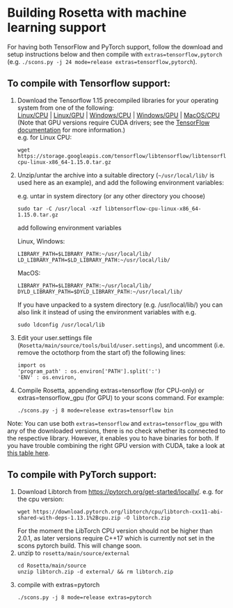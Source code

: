 # Building Rosetta with machine learning support

For having both TensorFlow and PyTorch support, follow the download and setup instructions below and then compile with `extras=tensorflow,pytorch` (e.g. `./scons.py -j 24 mode=release extras=tensorflow,pytorch`).

## To compile with Tensorflow support:

1. Download the Tensorflow 1.15 precompiled libraries for your operating system from one of the following:   
[Linux/CPU](https://storage.googleapis.com/tensorflow/libtensorflow/libtensorflow-cpu-linux-x86_64-1.15.0.tar.gz) | [Linux/GPU](https://storage.googleapis.com/tensorflow/libtensorflow/libtensorflow-gpu-linux-x86_64-1.15.0.tar.gz) | [Windows/CPU](https://storage.googleapis.com/tensorflow/libtensorflow/libtensorflow-cpu-windows-x86_64-1.15.0.zip) | [Windows/GPU](https://storage.googleapis.com/tensorflow/libtensorflow/libtensorflow-gpu-windows-x86_64-1.15.0.zip) | 
[MacOS/CPU](https://storage.googleapis.com/tensorflow/libtensorflow/libtensorflow-cpu-darwin-x86_64-1.15.0.tar.gz)  
(Note that GPU versions require CUDA drivers; see the [TensorFlow documentation](https://www.tensorflow.org/install/lang_c) for more information.)    
    e.g. for Linux CPU:
    ```
    wget https://storage.googleapis.com/tensorflow/libtensorflow/libtensorflow-cpu-linux-x86_64-1.15.0.tar.gz
    ```

2. Unzip/untar the archive into a suitable directory (`~/usr/local/lib/` is used here as an example), and add the following environment variables:

    e.g. untar in system directory (or any other directory you choose)
    ```
    sudo tar -C /usr/local -xzf libtensorflow-cpu-linux-x86_64-1.15.0.tar.gz
    ```
    add following environment variables

    Linux, Windows: 
    ```
    LIBRARY_PATH=$LIBRARY_PATH:~/usr/local/lib/ 
    LD_LIBRARY_PATH=$LD_LIBRARY_PATH:~/usr/local/lib/
    ```
    MacOS:
    ``` 
    LIBRARY_PATH=$LIBRARY_PATH:~/usr/local/lib/
    DYLD_LIBRARY_PATH=$DYLD_LIBRARY_PATH:~/usr/local/lib/
    ```

    If you have unpacked to a system directory (e.g. /usr/local/lib/) you can also link it instead of using the     environment variables with e.g.
    ```
    sudo ldconfig /usr/local/lib

    ```

3. Edit your user.settings file (`Rosetta/main/source/tools/build/user.settings`), and uncomment (i.e. remove the octothorp from the start of) the following lines: 
    ```
    import os  
    'program_path' : os.environ['PATH'].split(':')
    'ENV' : os.environ,
    ```  

4. Compile Rosetta, appending extras=tensorflow (for CPU-only) or extras=tensorflow_gpu (for GPU) to your scons command. For example: 
    ```
    ./scons.py -j 8 mode=release extras=tensorflow bin
    ```

Note: You can use both `extras=tensorflow` and `extras=tensorflow_gpu` with any of the downloaded versions, there is no check whether its connected to the respective library. However, it enables you to have binaries for both. If you have trouble combining the right GPU version with CUDA, take a look at [this table here](https://www.tensorflow.org/install/source#gpu).

## To compile with PyTorch support:
1. Download Libtorch from https://pytorch.org/get-started/locally/.
    e.g. for the cpu version:
    ```
    wget https://download.pytorch.org/libtorch/cpu/libtorch-cxx11-abi-shared-with-deps-1.13.1%2Bcpu.zip -O libtorch.zip
    ```
   For the moment the LibTorch CPU version should not be higher than 2.0.1, as later versions require C++17 
   which is currently not set in the scons pytorch build. This will change soon.
2. unzip to `rosetta/main/source/external`
    ```
    cd Rosetta/main/source
    unzip libtorch.zip -d external/ && rm libtorch.zip
    ```
3. compile with extras=pytorch
    ```
    ./scons.py -j 8 mode=release extras=pytorch
    ```